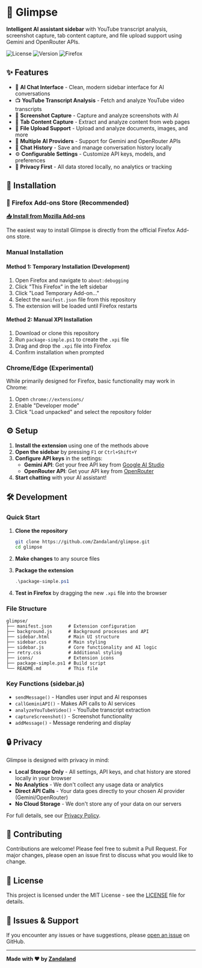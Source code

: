 # 🔮 Glimpse

**Intelligent AI assistant sidebar** with YouTube transcript analysis, screenshot capture, tab content capture, and file upload support using Gemini and OpenRouter APIs.

![License](https://img.shields.io/badge/license-MIT-green)
![Version](https://img.shields.io/badge/version-1.0.5-blue)
![Firefox](https://img.shields.io/badge/Firefox-Compatible-orange)

## ✨ Features

- 🤖 **AI Chat Interface** - Clean, modern sidebar interface for AI conversations
- 📺 **YouTube Transcript Analysis** - Fetch and analyze YouTube video transcripts
- 📸 **Screenshot Capture** - Capture and analyze screenshots with AI
- 📄 **Tab Content Capture** - Extract and analyze content from web pages
- 📁 **File Upload Support** - Upload and analyze documents, images, and more
- 🔑 **Multiple AI Providers** - Support for Gemini and OpenRouter APIs
- 💾 **Chat History** - Save and manage conversation history locally
- ⚙️ **Configurable Settings** - Customize API keys, models, and preferences
- 🔐 **Privacy First** - All data stored locally, no analytics or tracking

## 🚀 Installation

### 🦊 Firefox Add-ons Store (Recommended)

**[📥 Install from Mozilla Add-ons](https://addons.mozilla.org/en-US/firefox/addon/glimpse-ai-chat-sidebar/)**

The easiest way to install Glimpse is directly from the official Firefox Add-ons store.

### Manual Installation

#### Method 1: Temporary Installation (Development)
1. Open Firefox and navigate to `about:debugging`
2. Click "This Firefox" in the left sidebar
3. Click "Load Temporary Add-on..."
4. Select the `manifest.json` file from this repository
5. The extension will be loaded until Firefox restarts

#### Method 2: Manual XPI Installation
1. Download or clone this repository
2. Run `package-simple.ps1` to create the `.xpi` file
3. Drag and drop the `.xpi` file into Firefox
4. Confirm installation when prompted
### Chrome/Edge (Experimental)
While primarily designed for Firefox, basic functionality may work in Chrome:
1. Open `chrome://extensions/`
2. Enable "Developer mode"
3. Click "Load unpacked" and select the repository folder

## ⚙️ Setup

1. **Install the extension** using one of the methods above
2. **Open the sidebar** by pressing `F1` or `Ctrl+Shift+Y`
3. **Configure API keys** in the settings:
   - **Gemini API**: Get your free API key from [Google AI Studio](https://aistudio.google.com/app/apikey)
   - **OpenRouter API**: Get your API key from [OpenRouter](https://openrouter.ai/keys)
4. **Start chatting** with your AI assistant!

## 🛠️ Development

### Quick Start
1. **Clone the repository**
   ```bash
   git clone https://github.com/Zandaland/glimpse.git
   cd glimpse
   ```

2. **Make changes** to any source files

3. **Package the extension**
   ```powershell
   .\package-simple.ps1
   ```

4. **Test in Firefox** by dragging the new `.xpi` file into the browser

### File Structure
```
glimpse/
├── manifest.json      # Extension configuration
├── background.js      # Background processes and API
├── sidebar.html       # Main UI structure
├── sidebar.css        # Main styling
├── sidebar.js         # Core functionality and AI logic
├── retry.css          # Additional styling
├── icons/             # Extension icons
├── package-simple.ps1 # Build script
└── README.md          # This file
```

### Key Functions (sidebar.js)
- `sendMessage()` - Handles user input and AI responses
- `callGeminiAPI()` - Makes API calls to AI services
- `analyzeYouTubeVideo()` - YouTube transcript extraction
- `captureScreenshot()` - Screenshot functionality
- `addMessage()` - Message rendering and display

## 🔒 Privacy

Glimpse is designed with privacy in mind:
- **Local Storage Only** - All settings, API keys, and chat history are stored locally in your browser
- **No Analytics** - We don't collect any usage data or analytics
- **Direct API Calls** - Your data goes directly to your chosen AI provider (Gemini/OpenRouter)
- **No Cloud Storage** - We don't store any of your data on our servers

For full details, see our [Privacy Policy](PRIVACY-POLICY.md).

## 🤝 Contributing

Contributions are welcome! Please feel free to submit a Pull Request. For major changes, please open an issue first to discuss what you would like to change.

## 📝 License

This project is licensed under the MIT License - see the [LICENSE](LICENSE) file for details.

## 🐛 Issues & Support

If you encounter any issues or have suggestions, please [open an issue](https://github.com/Zandaland/glimpse/issues) on GitHub.

---

**Made with ❤️ by [Zandaland](https://github.com/Zandaland)**
